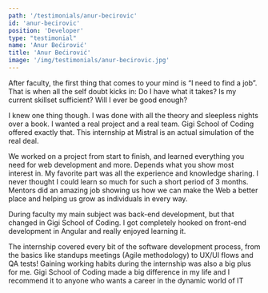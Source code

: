 ```yaml
---
path: '/testimonials/anur-becirovic'
id: 'anur-becirovic'
position: 'Developer'
type: "testimonial"
name: 'Anur Bećirović'
title: 'Anur Bećirović'
image: '/img/testimonials/anur-becirovic.jpg'
---
```


After faculty, the first thing that comes to your mind is “I need to find a job”. That is when all the self doubt kicks in: Do I have what it takes? Is my current skillset sufficient? Will I ever be good enough?

I knew one thing though. I was done with all the theory and sleepless nights over a book. I wanted a real project and a real team. Gigi School of Coding offered exactly that. This internship at Mistral is an actual simulation of the real deal.

We worked on a project from start to finish, and learned everything you need for web development and more. Depends what you show most interest in. My favorite part was all the experience and knowledge sharing. I never thought I could learn so much for such a short period of 3 months. Mentors did an amazing job showing us how we can make the Web a better place and helping us grow as individuals in every way.

During faculty my main subject was back-end development, but that changed in Gigi School of Coding. I got completely hooked on front-end development in Angular and really enjoyed learning it.

The internship covered every bit of the software development process, from the basics like standups meetings (Agile methodology) to UX/UI flows and QA tests! Gaining working habits during the internship was also a big plus for me. Gigi School of Coding made a big difference in my life and I recommend it to anyone who wants a career in the dynamic world of IT
